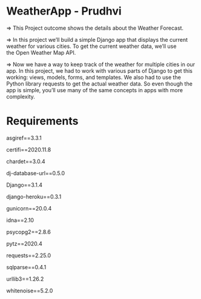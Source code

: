 # WeatherApp - Prudhvi
=> This Project outcome shows the details about the Weather Forecast.

=> In this project we’ll build a simple Django app that displays the current weather for various cities. To get the current weather data, we’ll use the Open Weather Map API.

=> Now we have a way to keep track of the weather for multiple cities in our app. In this project, we had to work with various parts of Django to get this working: views, models, forms, and templates. We also had to use the Python library requests to get the actual weather data. So even though the app is simple, you’ll use many of the same concepts in apps with more complexity.

# Requirements
asgiref==3.3.1

certifi==2020.11.8

chardet==3.0.4

dj-database-url==0.5.0

Django==3.1.4

django-heroku==0.3.1

gunicorn==20.0.4

idna==2.10

psycopg2==2.8.6

pytz==2020.4

requests==2.25.0

sqlparse==0.4.1

urllib3==1.26.2

whitenoise==5.2.0
